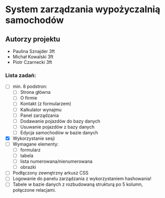 # System zarządzania wypożyczalnią samochodów
## Autorzy projektu
- Paulina Sznajder 3ft
- Michał Kowalski 3ft
- Piotr Czarnecki 3ft
### Lista zadań:
- [ ] min. 8 podstron:
  - [ ] Strona główna
  - [ ] O firmie
  - [ ] Kontakt (z formularzem)
  - [ ] Kalkulator wynajmu
  - [ ] Panel zarządzania
  - [ ] Dodawanie pojazdów do bazy danych
  - [ ] Usuwanie pojazdów z bazy danych
  - [ ] Edycja samochodów w bazie danych
- [x] Wykorzystanie sesji
- [ ] Wymagane elementy:
  - [ ] formularz
  - [ ] tabela
  - [ ] lista numerowana/nienumerowana
  - [ ] obrazki
- [ ] Podłączony zewnętrzny arkusz CSS
- [ ] Logowanie do panelu zarządzania z wykorzystaniem hashowania!
- [ ] Tabele w bazie danych z rozbudowaną strukturą po 5 kolumn, połączone relacjami.

